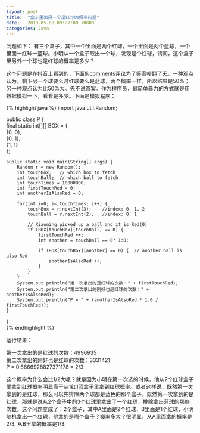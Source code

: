```yaml
---
layout: post
title:  "盒子里面另一个是红球的概率问题"
date:   2019-05-08 09:27:00 +0800
categories: Java
--- 
```

问题如下： 
有三个盒子，其中一个里面是两个红球，一个里面是两个蓝球，一个里面一红球一蓝球。小明从一个盒子取出一个球，发现是个红球，请问，这个盒子里另外一个球也是红球的概率是多少？

这个问题是在抖音上看到的，下面的comments评论为了答案吵翻了天。一种观点认为，剩下另一个球要么时红球要么是蓝球，两个概率一样，所以结果是50%；另一种观点认为比50%大。先不说答案。作为程序员，最简单暴力的方式就是用数据模拟一下，看看是多少。下面是模拟程序：

 {% highlight java %}
import java.util.Random;  
  
public class P {  
    final static int[][] BOX = {      
            {0, 0},  
            {0, 1},  
            {1, 1}   
    };  
      
    public static void main(String[] args) {  
        Random r = new Random();   
        int touchBox;   // which box to fetch  
        int touchBall;  // which ball to fetch  
        int touchTimes = 10000000;        
        int firstTouchRed = 0;   
        int anotherIsAlsoRed = 0;  
          
        for(int i=0; i< touchTimes; i++) {  
            touchBox = r.nextInt(3);    //index: 0, 1, 2  
            touchBall = r.nextInt(2);   //index: 0, 1  

            // Xiaoming picked up a ball and it is Red(0)    
            if (BOX[touchBox][touchBall] == 0) {    
                firstTouchRed ++;   
                int another = touchBall == 0? 1:0;   
  
                if (BOX[touchBox][another] == 0) {  // another ball is also Red  
                    anotherIsAlsoRed ++;  
                }  
            }  
        }  
        System.out.println("第一次拿出的是红球的次数：" + firstTouchRed);  
        System.out.println("第二次拿出的刚好也是红球的次数：" + anotherIsAlsoRed);  
        System.out.println("P = " + (anotherIsAlsoRed * 1.0 / firstTouchRed));   
    }  
}  
 {% endhighlight %}

运行结果：

第一次拿出的是红球的次数：4996935  
第二次拿出的刚好也是红球的次数：3331421  
P = 0.6666928827371178 = 2/3

这个概率为什么会比1/2大呢？就是因为小明在第一次选的时候，他从2个红球盒子里拿到红球概率明显高于从1红1蓝盒子里拿到红球概率。或者这样说，既然第一次拿到的是红球，那么可以先排除两个球都是蓝色的那个盒子，既然第一次拿到的是红球，那就是说从2个盒子中的3个红球里拿出了一个红球，排除拿出蓝球的那些次数。这个问题变成了：2个盒子，其中A里面是2个红球，B里面是1个红球，小明随机拿出一个红球，他拿的是哪个盒子？概率多大？很明显，从A里面拿的概率是2/3, 从B里拿的概率是1/3.



